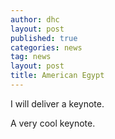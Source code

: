 ```yaml
---
author: dhc 
layout: post
published: true
categories: news
tag: news
layout: post
title: American Egypt
---
```


I will deliver a keynote.

A very cool keynote.
